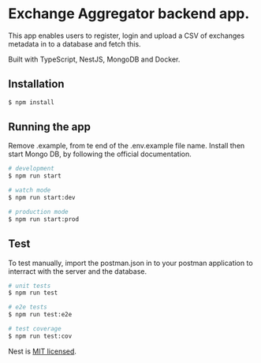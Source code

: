 # Exchange Aggregator backend app.
This app enables users to register, login and  upload a CSV of exchanges metadata in to a database and fetch this.

Built with TypeScript, NestJS, MongoDB and Docker.

## Installation

```bash
$ npm install
```

## Running the app

Remove .example, from te end of the .env.example file name.
Install then start Mongo DB, by following the official documentation.

```bash
# development
$ npm run start

# watch mode
$ npm run start:dev

# production mode
$ npm run start:prod
```

## Test

To test manually, import the postman.json in to your postman application to interract with the server and the database.

```bash
# unit tests
$ npm run test

# e2e tests
$ npm run test:e2e

# test coverage
$ npm run test:cov
```


Nest is [MIT licensed](LICENSE).

